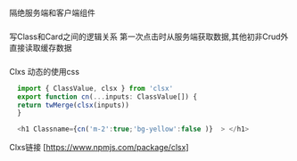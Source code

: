 ### 
隔绝服务端和客户端组件
### 
写Class和Card之间的逻辑关系
第一次点击时从服务端获取数据,其他初非Crud外直接读取缓存数据
###
Clxs 动态的使用css
```javascript 
  import { ClassValue, clsx } from 'clsx'
  export function cn(...inputs: ClassValue[]) {
  return twMerge(clsx(inputs))
  }

  <h1 Classname={cn('m-2':true;'bg-yellow':false )}  > </h1>
```
Clxs链接 [https://www.npmjs.com/package/clsx]
